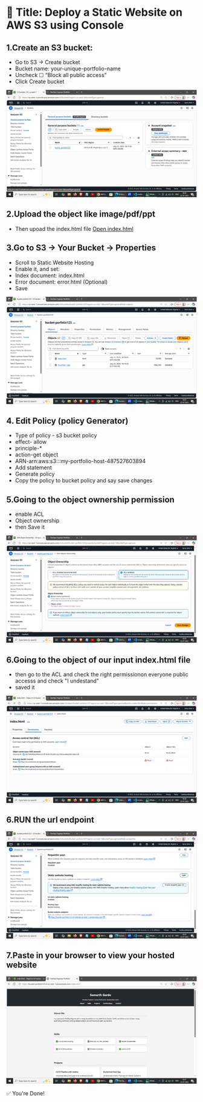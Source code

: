 # 📝 Title: Deploy a Static Website on AWS S3 using Console

## 1.Create an S3 bucket:

+ Go to S3 → Create bucket
+ Bucket name: your-unique-portfolio-name
+ Uncheck ☐ “Block all public access”
+ Click Create bucket

![Screenshot](./images/oop_beta.png)

## 2.Upload the  object like image/pdf/ppt

+ Then upoad the index.html file
[Open index.html](./index.html)

## 3.Go to S3 → Your Bucket → Properties

+ Scroll to Static Website Hosting
+ Enable it, and set:
+ Index document: index.html
+ Error document: error.html (Optional)
+ Save

![Screenshot](./images/jddk_5.png)

## 4. Edit Policy (policy Generator)
- Type of policy - s3 bucket policy
- effect- allow
- principle-*
- action-get object
- ARN-arn:aws:s3:::my-portfolio-host-487527603894
- Add statement
- Generate policy
- Copy the policy to bucket policy and say save changes

## 5.Going to the object ownership permission

+ enable ACL
+ Object ownership
+ then Save it

![Scrrenshot](./images/omg_ok.png)

## 6.Going to the object of our input index.html file 

+ then go to the ACL and check the right permissionon everyone public accesss and check "I undestand"
+ saved it

![Scrrenshot](./images/oop_bet_3.png)


## 6.RUN the url endpoint

![screenshot](./images/oop_betas_1.png)

## 7.Paste in your browser to view your hosted website

![screenshot](./images/ossj_4.png)

✅ You're Done!
